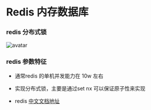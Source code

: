 # Redis 内存数据库

### redis 分布式锁

<img src="../../../images/interview/spring/redisson-lock.png" alt="avatar" />



### redis 参数特征

* 通常redis 的单机并发能力在 10w 左右

* 实现分布式锁，主要是通过set nx 可以保证原子性来实现
* redis [中文文档地址 ](http://redisdoc.com/)


